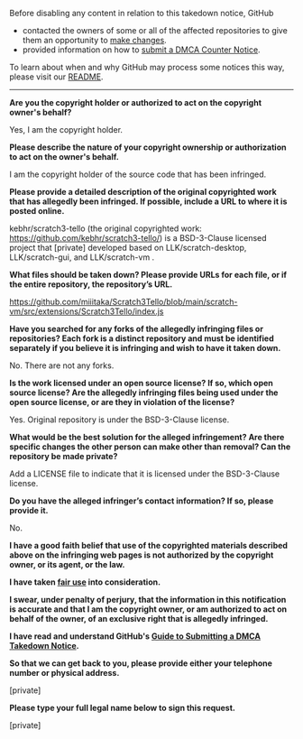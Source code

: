 Before disabling any content in relation to this takedown notice, GitHub
- contacted the owners of some or all of the affected repositories to give them an opportunity to [make changes](https://docs.github.com/en/github/site-policy/dmca-takedown-policy#a-how-does-this-actually-work).
- provided information on how to [submit a DMCA Counter Notice](https://docs.github.com/en/articles/guide-to-submitting-a-dmca-counter-notice).

To learn about when and why GitHub may process some notices this way, please visit our [README](https://github.com/github/dmca/blob/master/README.md).

---

**Are you the copyright holder or authorized to act on the copyright owner's behalf?**

Yes, I am the copyright holder.

**Please describe the nature of your copyright ownership or authorization to act on the owner's behalf.**

I am the copyright holder of the source code that has been infringed.

**Please provide a detailed description of the original copyrighted work that has allegedly been infringed. If possible, include a URL to where it is posted online.**

kebhr/scratch3-tello (the original copyrighted work: https://github.com/kebhr/scratch3-tello/) is a BSD-3-Clause licensed project that [private] developed based on LLK/scratch-desktop, LLK/scratch-gui, and LLK/scratch-vm .

**What files should be taken down? Please provide URLs for each file, or if the entire repository, the repository’s URL.**

https://github.com/miiitaka/Scratch3Tello/blob/main/scratch-vm/src/extensions/Scratch3Tello/index.js

**Have you searched for any forks of the allegedly infringing files or repositories? Each fork is a distinct repository and must be identified separately if you believe it is infringing and wish to have it taken down.**

No. There are not any forks.

**Is the work licensed under an open source license? If so, which open source license? Are the allegedly infringing files being used under the open source license, or are they in violation of the license?**

Yes. Original repository is under the BSD-3-Clause license.

**What would be the best solution for the alleged infringement? Are there specific changes the other person can make other than removal? Can the repository be made private?**

Add a LICENSE file to indicate that it is licensed under the BSD-3-Clause license.

**Do you have the alleged infringer’s contact information? If so, please provide it.**

No.

**I have a good faith belief that use of the copyrighted materials described above on the infringing web pages is not authorized by the copyright owner, or its agent, or the law.**

**I have taken <a href="https://www.lumendatabase.org/topics/22">fair use</a> into consideration.**

**I swear, under penalty of perjury, that the information in this notification is accurate and that I am the copyright owner, or am authorized to act on behalf of the owner, of an exclusive right that is allegedly infringed.**

**I have read and understand GitHub's <a href="https://docs.github.com/articles/guide-to-submitting-a-dmca-takedown-notice/">Guide to Submitting a DMCA Takedown Notice</a>.**

**So that we can get back to you, please provide either your telephone number or physical address.**

[private]

**Please type your full legal name below to sign this request.**

[private]
